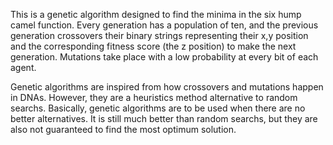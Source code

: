 This is a genetic algorithm designed to find the minima in the six hump camel function. 
Every generation has a population of ten, and the previous generation crossovers their binary strings representing their x,y position and the corresponding fitness score (the z position) to make the next generation. 
Mutations take place with a low probability at every bit of each agent.

Genetic algorithms are inspired from how crossovers and mutations happen in DNAs. 
However, they are a heuristics method alternative to random searchs. 
Basically, genetic algorithms are to be used when there are no better alternatives. 
It is still much better than random searchs, but they are also not guaranteed to find the most optimum solution. 
